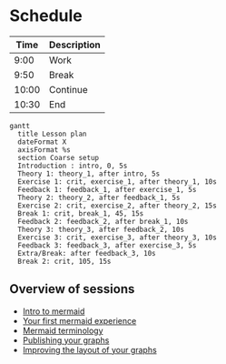 # Schedule

Time|Description
----|-----------
9:00|Work
9:50|Break
10:00|Continue
10:30|End

```mermaid
gantt
  title Lesson plan
  dateFormat X
  axisFormat %s
  section Coarse setup
  Introduction : intro, 0, 5s
  Theory 1: theory_1, after intro, 5s
  Exercise 1: crit, exercise_1, after theory_1, 10s
  Feedback 1: feedback_1, after exercise_1, 5s
  Theory 2: theory_2, after feedback_1, 5s
  Exercise 2: crit, exercise_2, after theory_2, 15s
  Break 1: crit, break_1, 45, 15s
  Feedback 2: feedback_2, after break_1, 10s
  Theory 3: theory_3, after feedback_2, 10s
  Exercise 3: crit, exercise_3, after theory_3, 10s
  Feedback 3: feedback_3, after exercise_3, 5s
  Extra/Break: after feedback_3, 10s
  Break 2: crit, 105, 15s
```

## Overview of sessions

- [Intro to mermaid](../sessions/intro_to_mermaid.md)
- [Your first mermaid experience](../sessions/first_experience.md)
- [Mermaid terminology](../sessions/mermaid_terminology.md)
- [Publishing your graphs](../sessions/publishing_graphs.md)
- [Improving the layout of your graphs](../sessions/improving_layout.md)
